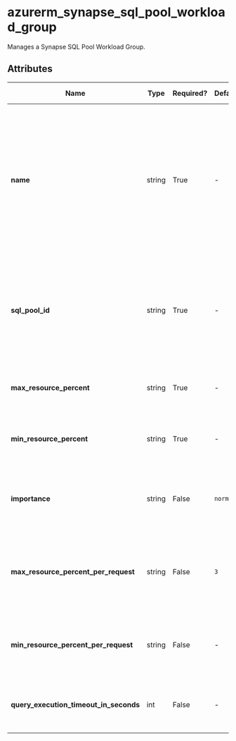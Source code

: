 # azurerm_synapse_sql_pool_workload_group

Manages a Synapse SQL Pool Workload Group.

## Attributes

| Name | Type | Required? | Default  | possible values | Description |
| ---- | ---- | --------- | -------- | ----------- | ----------- |
| **name** | string | True | -  |  -  | The name which should be used for this Synapse SQL Pool Workload Group. Changing this forces a new Synapse SQL Pool Workload Group to be created. | 
| **sql_pool_id** | string | True | -  |  -  | The ID of the Synapse SQL Pool. Changing this forces a new Synapse SQL Pool Workload Group to be created. | 
| **max_resource_percent** | string | True | -  |  -  | The workload group cap percentage resource. | 
| **min_resource_percent** | string | True | -  |  -  | The workload group minimum percentage resource. | 
| **importance** | string | False | `normal`  |  -  | The workload group importance level. Defaults to `normal`. | 
| **max_resource_percent_per_request** | string | False | `3`  |  -  | The workload group request maximum grant percentage. Defaults to `3`. | 
| **min_resource_percent_per_request** | string | False | -  |  -  | The workload group request minimum grant percentage. | 
| **query_execution_timeout_in_seconds** | int | False | -  |  -  | The workload group query execution timeout. | 

